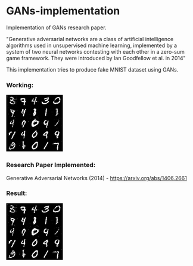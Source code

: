 # GANs-implementation
  
Implementation of GANs research paper.

"Generative adversarial networks are a class of artificial intelligence algorithms used in unsupervised machine learning, implemented by a system of two neural networks contesting with each other in a zero-sum game framework. They were introduced by Ian Goodfellow et al. in 2014"

This implementation tries to produce fake MNIST dataset using GANs.




### Working:

![PHOTO_ALT](output/18400.png)



### Research Paper Implemented:

Generative Adversarial Networks (2014) - https://arxiv.org/abs/1406.2661



### Result:
![PHOTO_ALT](output/18400.png)
